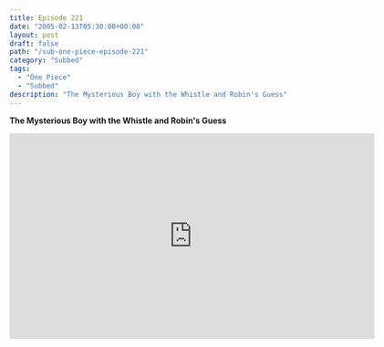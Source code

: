 ```yaml
---
title: Episode 221
date: "2005-02-13T05:30:00+00:00"
layout: post
draft: false
path: "/sub-one-piece-episode-221"
category: "Subbed"
tags:
  - "One Piece"
  - "Subbed"
description: "The Mysterious Boy with the Whistle and Robin's Guess"
---
```


**The Mysterious Boy with the Whistle and Robin's Guess**

<iframe width="640" height="360" src="https://www.rapidvideo.com/e/FXQGVO4US7" frameborder="0" marginwidth=0 marginheight=0 scrolling=no allowfullscreen></iframe>

